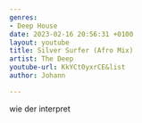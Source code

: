 ```yaml
---
genres:
- Deep House
date: 2023-02-16 20:56:31 +0100
layout: youtube
title: Silver Surfer (Afro Mix)
artist: The Deep
youtube-url: KkYCt0yxrCE&list
author: Johann

---
```

wie der interpret